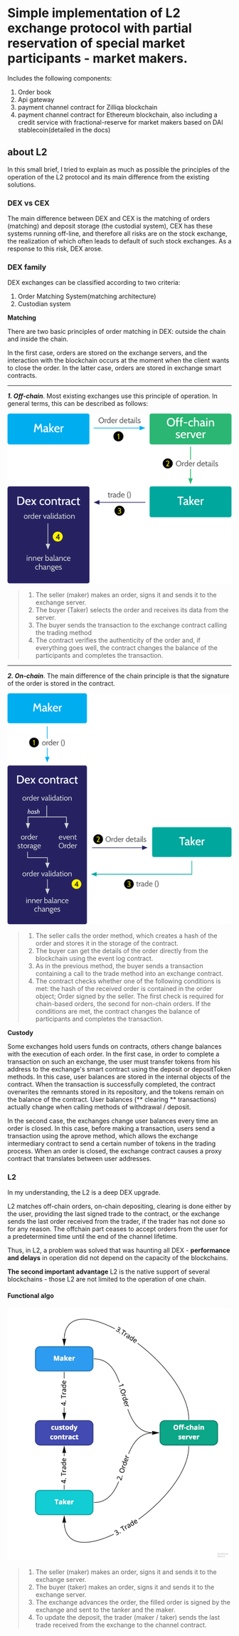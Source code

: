 # Simple implementation of L2 exchange protocol with partial reservation of special market participants - market makers.

Includes the following components:

1. Order book
2. Api gateway
3. payment channel contract for  Zilliqa blockchain
4. payment channel contract for  Ethereum blockchain, also including a credit service with fractional-reserve for market makers based on DAI stablecoin(detailed in the docs)


## about L2

In this small brief, I tried to explain as much as possible the principles of the operation of the L2 protocol and its main difference from the existing solutions.

### DEX vs CEX
The main difference between DEX and CEX is the matching of orders (matching) and deposit storage (the custodial system), CEX has these systems running off-line, and therefore all risks are on the stock exchange, the realization of which often leads to default of such stock exchanges. As a response to this risk, DEX arose.

### DEX family

DEX exchanges can be classified according to two criteria:
1. Order Matching System(matching architecture)
2. Custodian system

**Matching**

There are two basic principles of order matching in DEX: outside the chain and inside the chain.

In the first case, orders are stored on the exchange servers, and the interaction with the blockchain occurs at the moment when the client wants to close the order. In the latter case, orders are stored in exchange smart contracts.

---
***1. Off-chain***. Most existing exchanges use this principle of operation. In general terms, this can be described as follows:

![](./docs/orderbook.png)

> 1. The seller (maker) makes an order, signs it and sends it to the exchange server.
> 2. The buyer (Taker) selects the order and receives its data from the server.
> 3. The buyer sends the transaction to the exchange contract calling the trading method
> 4. The contract verifies the authenticity of the order and, if everything goes well, the contract changes the balance of the participants and completes the transaction.
---
***2. On-chain***. The main difference of the chain principle is that the signature of the order is stored in the contract.

![](./docs/clearing.png)

> 1. The seller calls the order method, which creates a hash of the order and stores it in the storage of the contract.
> 2. The buyer can get the details of the order directly from the blockchain using the event log contract.
> 3. As in the previous method, the buyer sends a transaction containing a call to the trade method into an exchange contract.
> 4. The contract checks whether one of the following conditions is met: the hash of the received order is contained in the order object; Order signed by the seller. The first check is required for chain-based orders, the second for non-chain orders. If the conditions are met, the contract changes the balance of participants and completes the transaction.


**Custody**

Some exchanges hold users funds on contracts, others change balances with the execution of each order.
In the first case, in order to complete a transaction on such an exchange, the user must transfer tokens from his address to the exchange's smart contract using the deposit or depositToken methods. In this case, user balances are stored in the internal objects of the contract. When the transaction is successfully completed, the contract overwrites the remnants stored in its repository, and the tokens remain on the balance of the contract.
User balances (** clearing ** transactions) actually change when calling methods of withdrawal / deposit.

In the second case, the exchanges change user balances every time an order is closed. In this case, before making a transaction, users send a transaction using the aprove method, which allows the exchange intermediary contract to send a certain number of tokens in the trading process. When an order is closed, the exchange contract causes a proxy contract that translates between user addresses.

### L2

In my understanding, the L2 is a deep DEX upgrade.

L2 matches off-chain orders, on-chain depositing, clearing is done either by the user, providing the last signed trade to the contract, or the exchange sends the last order received from the trader, if the trader has not done so for any reason. The offchain part ceases to accept orders from the user for a predetermined time until the end of the channel lifetime.

Thus, in L2, a problem was solved that was haunting all DEX - **performance and delays** in operation did not depend on the capacity of the blockchains.

**The second important advantage** L2 is the native support of several blockchains - those L2 are not limited to the operation of one chain.

#### Functional algo

![](./docs/l2.jpg)

> 1. The seller (maker) makes an order, signs it and sends it to the exchange server.
> 2. The buyer (taker) makes an order, signs it and sends it to the exchange server.
> 3. The exchange advances the order, the filled order is signed by the exchange and sent to the tanker and the maker.
> 4. To update the deposit, the trader (maker / taker) sends the last trade received from the exchange to the channel contract.



